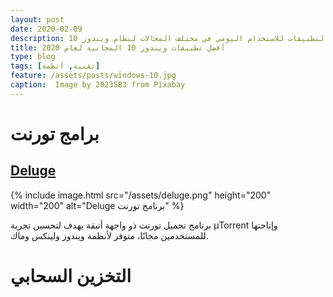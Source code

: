 ```yaml
---
layout: post
date: 2020-02-09
description: إليك أفضل التطبيقات للاستخدام اليومي في مختلف المجالات لنظام ويندوز 10
title: أفضل تطبيقات ويندوز 10 المجانية لعام 2020
type: blog
tags: [تقنية, أنظمة]
feature: /assets/posts/windows-10.jpg
caption:  Image by 2023583 from Pixabay 
---
```



# برامج تورنت

## [Deluge](https://deluge-torrent.org/)

{% include image.html src="/assets/deluge.png" height="200" width="200" alt="Deluge برنامج تورنت" %}

برنامج تحميل تورنت ذو واجهة أنيقة يهدف لتحسين تجرية μTorrent وإتاحتها للمستخدمين مجانًا، متوفر لأنظمة ويندوز ولينكس وماك.



# التخزين السحابي

[](https://www.dropbox.com/)
[](https://www.google.com/drive/)

[](https://mega.nz/)
